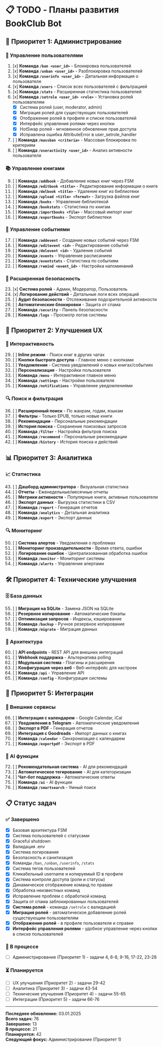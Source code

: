 # 📋 TODO - Планы развития BookClub Bot

## 🎯 Приоритет 1: Администрирование

### 🔧 Управление пользователями
1. [x] **Команда `/ban <user_id>`** - Блокировка пользователей
2. [x] **Команда `/unban <user_id>`** - Разблокировка пользователей
3. [x] **Команда `/userinfo <user_id>`** - Детальная информация о пользователе
4. [x] **Команда `/users`** - Список всех пользователей с фильтрацией
5. [x] **Команда `/stats`** - Расширенная статистика пользователей
6. [x] **Команда `/setrole <user_id> <role>`** - Установка ролей пользователям
   - [x] Система ролей (user, moderator, admin)
   - [x] Миграция ролей для существующих пользователей
   - [x] Отображение ролей в профиле и списке пользователей
   - [x] Интерфейс управления ролями через кнопки
   - [x] HotSwap ролей - мгновенное обновление прав доступа
   - [x] Исправлена ошибка AttributeError в user_setrole_handler
7. [ ] **Команда `/massban <criteria>`** - Массовая блокировка по критериям
8. [ ] **Команда `/useractivity <user_id>`** - Анализ активности пользователя

### 📚 Управление книгами
9. [ ] **Команда `/addbook`** - Добавление новых книг через FSM
10. [ ] **Команда `/editbook <title>`** - Редактирование информации о книге
11. [ ] **Команда `/delbook <title>`** - Удаление книг из библиотеки
12. [ ] **Команда `/upload <title> <format>`** - Загрузка файлов книг
13. [ ] **Команда `/books`** - Управление библиотекой
14. [ ] **Команда `/bookstats`** - Статистика по книгам
15. [ ] **Команда `/importbooks <file>`** - Массовый импорт книг
16. [ ] **Команда `/exportbooks`** - Экспорт библиотеки

### 📅 Управление событиями
17. [ ] **Команда `/addevent`** - Создание новых событий через FSM
18. [ ] **Команда `/editevent <id>`** - Редактирование событий
19. [ ] **Команда `/delevent <id>`** - Удаление событий
20. [ ] **Команда `/events`** - Управление расписанием
21. [ ] **Команда `/eventstats`** - Статистика по событиям
22. [ ] **Команда `/remind <event_id>`** - Настройка напоминаний

### 🔐 Расширенная безопасность
23. [x] **Система ролей** - Админ, Модератор, Пользователь
24. [x] **Логирование действий** - Детальные логи всех операций
25. [ ] **Аудит безопасности** - Отслеживание подозрительной активности
26. [ ] **Автоматические блокировки** - Защита от спама
27. [ ] **Команда `/security`** - Панель безопасности
28. [ ] **Команда `/logs`** - Просмотр логов системы

## 🚀 Приоритет 2: Улучшения UX

### 💬 Интерактивность
29. [ ] **Inline режим** - Поиск книг в других чатах
30. [ ] **Кнопки быстрого доступа** - Главное меню с кнопками
31. [ ] **Уведомления** - Система уведомлений о новых книгах/событиях
32. [ ] **Персонализация** - Настройки пользователя
33. [ ] **Команда `/menu`** - Интерактивное главное меню
34. [ ] **Команда `/settings`** - Настройки пользователя
35. [ ] **Команда `/notifications`** - Управление уведомлениями

### 🔍 Поиск и фильтрация
36. [ ] **Расширенный поиск** - По жанрам, годам, языкам
37. [ ] **Фильтры** - Только EPUB, только новые книги
38. [ ] **Рекомендации** - Персональные рекомендации
39. [ ] **История поиска** - Сохранение поисковых запросов
40. [ ] **Команда `/filter`** - Настройка фильтров поиска
41. [ ] **Команда `/recommend`** - Персональные рекомендации
42. [ ] **Команда `/history`** - История поиска и действий

## 📊 Приоритет 3: Аналитика

### 📈 Статистика
43. [ ] **Дашборд администратора** - Визуальная статистика
44. [ ] **Отчеты** - Еженедельные/месячные отчеты
45. [ ] **Метрики активности** - Популярные книги, активные пользователи
46. [ ] **Экспорт данных** - Выгрузка статистики в CSV
47. [ ] **Команда `/report`** - Генерация отчетов
48. [ ] **Команда `/analytics`** - Детальная аналитика
49. [ ] **Команда `/export`** - Экспорт данных

### 🔍 Мониторинг
50. [ ] **Система алертов** - Уведомления о проблемах
51. [ ] **Мониторинг производительности** - Время ответа, ошибки
52. [ ] **Логирование ошибок** - Централизованная обработка ошибок
53. [ ] **Команда `/monitor`** - Мониторинг системы
54. [ ] **Команда `/alerts`** - Управление алертами

## 🛠️ Приоритет 4: Технические улучшения

### 🗄️ База данных
55. [ ] **Миграция на SQLite** - Замена JSON на SQLite
56. [ ] **Резервное копирование** - Автоматические бэкапы
57. [ ] **Оптимизация запросов** - Индексы, кэширование
58. [ ] **Команда `/backup`** - Ручное резервное копирование
59. [ ] **Команда `/migrate`** - Миграция данных

### 🔧 Архитектура
60. [ ] **API endpoints** - REST API для внешних интеграций
61. [ ] **Webhook поддержка** - Альтернатива polling
62. [ ] **Модульная система** - Плагины и расширения
63. [ ] **Конфигурация через веб** - Веб-интерфейс для настроек
64. [ ] **Команда `/api`** - Управление API
65. [ ] **Команда `/config`** - Конфигурация системы

## 📱 Приоритет 5: Интеграции

### 🔗 Внешние сервисы
66. [ ] **Интеграция с календарем** - Google Calendar, iCal
67. [ ] **Уведомления в Telegram** - Автоматические уведомления
68. [ ] **Экспорт в PDF** - Генерация отчетов
69. [ ] **Интеграция с Goodreads** - Импорт данных о книгах
70. [ ] **Команда `/calendar`** - Синхронизация с календарем
71. [ ] **Команда `/exportpdf`** - Экспорт в PDF

### 🤖 AI функции
72. [ ] **Рекомендательная система** - AI для рекомендаций
73. [ ] **Автоматическое тегирование** - AI для категоризации
74. [ ] **Чат-бот поддержка** - Автоматические ответы
75. [ ] **Команда `/ai`** - AI функции
76. [ ] **Команда `/smartsearch`** - Умный поиск

## 📋 Статус задач

### ✅ Завершено
- [x] Базовая архитектура FSM
- [x] Система пользователей с статусами
- [x] Graceful shutdown
- [x] Валидация .env
- [x] Система логирования
- [x] Безопасность и санитизация
- [x] Команды `/ban`, `/unban`, `/userinfo`, `/stats`
- [x] Система тегов пользователей
- [x] Кликабельный username и копируемый ID в профиле
- [x] Система контроля доступа (роли и статусы)
- [x] Динамическое отображение команд по правам
- [x] Обработка неизвестных команд
- [x] Исправление проблем с обработкой команд
- [x] Защита от спама заблокированных пользователей
- [x] **Система ролей** - команда `/setrole` с валидацией
- [x] **Миграция ролей** - автоматическое добавление ролей существующим пользователям
- [x] **Отображение ролей** - в профиле пользователя и справке
- [x] **Интерфейс управления ролями** - удобное управление через кнопки в списке пользователей

### 🔄 В процессе
- [ ] Администрирование (Приоритет 1) - задачи 4, 6-8, 9-16, 17-22, 23-28

### ⏳ Планируется
- [ ] UX улучшения (Приоритет 2) - задачи 29-42
- [ ] Аналитика (Приоритет 3) - задачи 43-54
- [ ] Технические улучшения (Приоритет 4) - задачи 55-65
- [ ] Интеграции (Приоритет 5) - задачи 66-76

---

**Последнее обновление:** 03.01.2025  
**Всего задач:** 76  
**Завершено:** 13  
**В процессе:** 21  
**Планируется:** 42  
**Следующий фокус:** Администрирование (Приоритет 1)